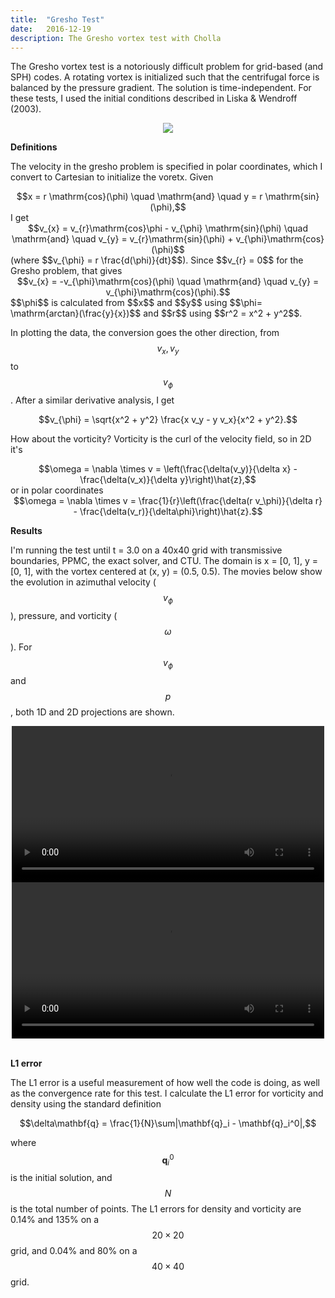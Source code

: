 ```yaml
---
title:  "Gresho Test"
date:   2016-12-19
description: The Gresho vortex test with Cholla
---
```


The Gresho vortex test is a notoriously difficult problem for grid-based (and SPH) 
codes. A rotating vortex is initialized such that the centrifugal force is balanced 
by the pressure gradient. The solution is time-independent. For these tests, I used
the initial conditions described in Liska & Wendroff (2003). 

<div style="text-align: center">
<img src="{{ site.url }}assets/images/gresho_init.png">
</div>

**Definitions**

The velocity in the gresho problem is specified in polar
coordinates, which I convert to Cartesian to initialize the voretx. Given 
<div style="text-align: center">
$$x = r \mathrm{cos}(\phi) \quad \mathrm{and} \quad y = r \mathrm{sin}(\phi),$$
</div>
I get
<div style="text-align: center">
$$v_{x} = v_{r}\mathrm{cos}\phi - v_{\phi} \mathrm{sin}(\phi) \quad \mathrm{and} \quad 
v_{y} = v_{r}\mathrm{sin}(\phi) + v_{\phi}\mathrm{cos}(\phi)$$
</div>
(where $$v_{\phi} = r \frac{d(\phi)}{dt}$$). Since $$v_{r} = 0$$ for the Gresho problem,
that gives
<div style="text-align: center">
$$v_{x} = -v_{\phi}\mathrm{cos}(\phi) \quad \mathrm{and} \quad v_{y} = v_{\phi}\mathrm{cos}(\phi).$$
</div>
$$\phi$$ is calculated from $$x$$ and $$y$$ using $$\phi= \mathrm{arctan}(\frac{y}{x})$$ and 
$$r$$ using $$r^2 = x^2 + y^2$$.

In plotting the data, the conversion goes the other direction, from $$v_{x}, v_{y}$$ to 
$$v_{\phi}$$. After a similar derivative analysis, I get 
<div style="text-align: center">
$$v_{\phi} = \sqrt{x^2 + y^2} \frac{x v_y - y v_x}{x^2 + y^2}.$$
</div>

How about the vorticity? Vorticity is the curl of the velocity field, so in 2D it's 
<div style="text-align: center">
$$\omega = \nabla \times v = \left(\frac{\delta(v_y)}{\delta x} - \frac{\delta(v_x)}{\delta y}\right)\hat{z},$$
</div>
or in polar coordinates
<div style="text-align: center">
$$\omega = \nabla \times v = \frac{1}{r}\left(\frac{\delta(r v_\phi)}{\delta r} - \frac{\delta(v_r)}{\delta\phi}\right)\hat{z}.$$
</div>


**Results**

I'm running the test until t = 3.0 on a 40x40 grid with transmissive boundaries, PPMC,
the exact solver, and CTU. The domain is x = [0, 1], y = [0, 1], with the vortex centered 
at (x, y) = (0.5, 0.5). The movies below show the evolution in azimuthal velocity ($$v_\phi$$), 
pressure, and vorticity ($$\omega$$). For $$v_\phi$$ and $$p$$, both 1D and 2D projections are
shown.

<div style="text-align: center">
<video src="{{ site.url }}assets/movies/gresho_line.mp4" width="500" height="250" controls preload></video>
<video src="{{ site.url }}assets/movies/gresho_image.mp4" width="500" height="250" controls preload></video>
</div>

<br>

**L1 error**

The L1 error is a useful measurement of how well the code is doing, as well as the convergence rate for this test.
I calculate the L1 error for vorticity and density using the standard definition

<div style="text-align: center">
$$\delta\mathbf{q} = \frac{1}{N}\sum|\mathbf{q}_i - \mathbf{q}_i^0|,$$
</div>

where $$\mathbf{q}_i^0$$ is the initial solution, and $$N$$ is the total number of points. The L1 errors
for density and vorticity are 0.14% and 135% on a $$20\times20$$ grid, and 0.04% and 80% on a $$40\times40$$ grid. 
